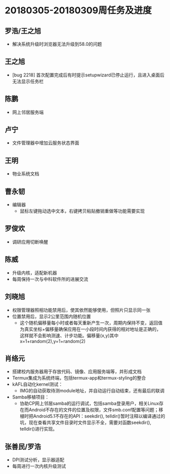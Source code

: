 # 20180305-20180309周任务及进度

## 罗浩/王之旭
- 解决系统升级时浏览器无法升级到58.0的问题

## 王之旭
- [bug 2218] 首次配置完成后有时提示setupwizard已停止运行，且进入桌面后无法显示任务栏

## 陈鹏
- 网上邻居服务端

## 卢宁
- 文件管理器中增加云服务状态界面

## 王明
- 物业系统文档

## 曹永韧
- 编辑器
   - 鼠标左键拖动选中文本，右键拷贝粘贴撤销重做等功能需要实现

## 罗俊欢
- 调研应用切断唤醒

## 陈威
- 升级内核，适配新机器
- 每周保持一次与中科软件所的进展交流

## 刘晓旭
- 权限管理器照相功能禁用后，使其依然能够使用，但照片只显示同一张
- 位置禁用后，显示2公里范围内随机位置
   - 这个随机偏移量每小时或者每天重新产生一次，周期内保持不变，返回值为真实坐标+偏移量确保应用在一小段时间内获得的相对地址是正确的，这样就不会影响测速、计步功能。偏移量(x,y)其中 x=1+random(2),y=1+random(2)

## 肖络元
- 搭建校内服务器用于存放代码、镜像、应用服务端等，并形成文档
- Termux集成为系统终端，包括termux-app和termux-styling的整合
- kAFL自动化kernel测试：
   - IMG的自动获取待测module地址，并自动运行自动结束，还有最后的联调
- Samba移植项目：
   - 协助CP网上邻居samba的运行调试，包括samba登录用户，相关Linux存在而Android不存在的文件的位置及权限，文件smb.conf配置等问题；移植时把Android5.1不存在的API：seekdir(), telldir()暂时注释以编译通过的坑，现在查看共享文件目录时文件显示不全，需要对函数seekdir(), telldir()进行实现。

## 张善民/罗浩
- DPI测试分析，显示器适配
- 每周进行一次内核升级测试
